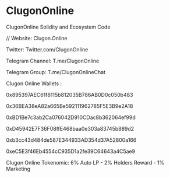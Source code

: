 # ClugonOnline
ClugonOnline Solidity and Ecosystem Code

// Website: Clugon.Online

Twitter: Twitter.com/ClugonOnline

Telegram Channel: T.me/ClugonOnline

Telegram Group: T.me/ClugonOnlineChat

Clugon Online Wallets : 

0x895397AEC61f8115b812035B786AB0D0c050b483

0x36BEA38eA82a665Be592111962785F5E3B9e2A18

0xBD1Be7c3ab2Ca076042D910CDac8b362064ef99d

0xD45942E7F36F08ffE468baa0e303a83745b889d2

0xb3cc43d484de587E344933AD354d37A52800a166

0xeC5E3f46Eb4554cC935D1a2fe39C64643a4C5ae9

Clugon Online Tokenomic: 6% Auto LP - 2% Holders Reward - 1% Marketing
